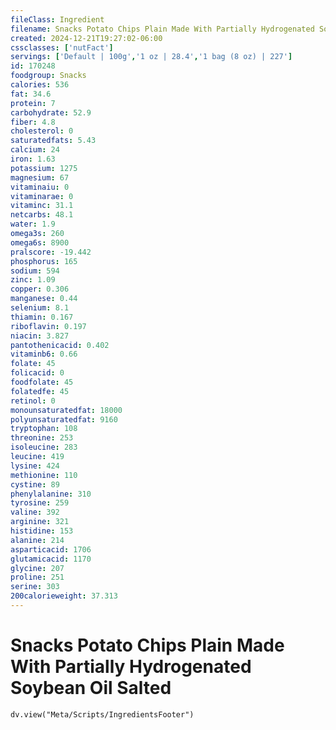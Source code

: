 ```yaml
---
fileClass: Ingredient
filename: Snacks Potato Chips Plain Made With Partially Hydrogenated Soybean Oil Salted
created: 2024-12-21T19:27:02-06:00
cssclasses: ['nutFact']
servings: ['Default | 100g','1 oz | 28.4','1 bag (8 oz) | 227']
id: 170248
foodgroup: Snacks
calories: 536
fat: 34.6
protein: 7
carbohydrate: 52.9
fiber: 4.8
cholesterol: 0
saturatedfats: 5.43
calcium: 24
iron: 1.63
potassium: 1275
magnesium: 67
vitaminaiu: 0
vitaminarae: 0
vitaminc: 31.1
netcarbs: 48.1
water: 1.9
omega3s: 260
omega6s: 8900
pralscore: -19.442
phosphorus: 165
sodium: 594
zinc: 1.09
copper: 0.306
manganese: 0.44
selenium: 8.1
thiamin: 0.167
riboflavin: 0.197
niacin: 3.827
pantothenicacid: 0.402
vitaminb6: 0.66
folate: 45
folicacid: 0
foodfolate: 45
folatedfe: 45
retinol: 0
monounsaturatedfat: 18000
polyunsaturatedfat: 9160
tryptophan: 108
threonine: 253
isoleucine: 283
leucine: 419
lysine: 424
methionine: 110
cystine: 89
phenylalanine: 310
tyrosine: 259
valine: 392
arginine: 321
histidine: 153
alanine: 214
asparticacid: 1706
glutamicacid: 1170
glycine: 207
proline: 251
serine: 303
200calorieweight: 37.313
---
```


# Snacks Potato Chips Plain Made With Partially Hydrogenated Soybean Oil Salted

```dataviewjs
dv.view("Meta/Scripts/IngredientsFooter")
```